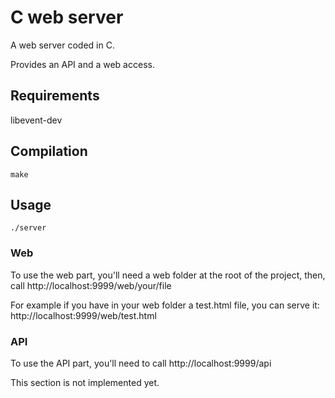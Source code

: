 # C web server

A web server coded in C.

Provides an API and a web access.

## Requirements

libevent-dev

## Compilation

```
make
```

## Usage

```
./server
```


### Web

To use the web part, you'll need a web folder at the root of the project, then,
call http://localhost:9999/web/your/file

For example if you have in your web folder a test.html file, you can serve it:
http://localhost:9999/web/test.html

### API

To use the API part, you'll need to call http://localhost:9999/api

This section is not implemented yet.


